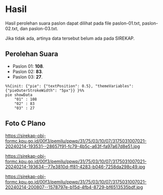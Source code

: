 # Hasil

Hasil perolehan suara paslon dapat dilihat pada file paslon-01.txt, paslon-02.txt, dan paslon-03.txt.

Jika tidak ada, artinya data tersebut belum ada pada SIREKAP.

## Perolehan Suara

 * Paslon 01: **108**.
 * Paslon 02: **83**.
 * Paslon 03: **27**.

```mermaid
%%{init: {"pie": {"textPosition": 0.5}, "themeVariables": {"pieOuterStrokeWidth": "5px"}} }%%
pie showData
    "01" : 108
    "02" : 83
    "03" : 27
```
## Foto C Plano

https://sirekap-obj-formc.kpu.go.id/00f3/pemilu/ppwp/31/75/03/10/07/3175031007021-20240214-193531--28657f91-fc79-4b5c-a63f-fa97a67d8e51.jpg

https://sirekap-obj-formc.kpu.go.id/00f3/pemilu/ppwp/31/75/03/10/07/3175031007021-20240214-193634--77e3810d-ff81-4283-b046-7258da298c49.jpg

https://sirekap-obj-formc.kpu.go.id/00f3/pemilu/ppwp/31/75/03/10/07/3175031007021-20240214-200807--1578797e-b15d-4fb4-8729-bf6513535bdf.jpg

